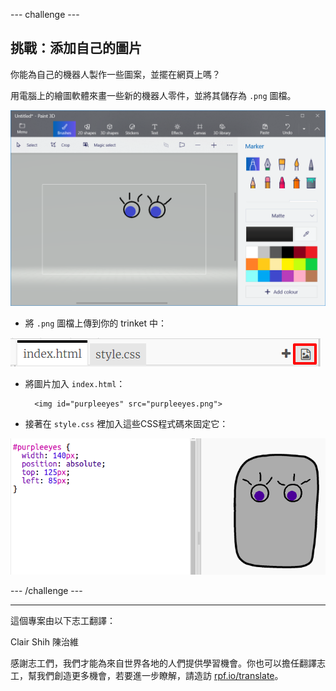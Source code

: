 --- challenge ---

## 挑戰：添加自己的圖片

你能為自己的機器人製作一些圖案，並擺在網頁上嗎？

用電腦上的繪圖軟體來畫一些新的機器人零件，並將其儲存為 `.png` 圖檔。

![截圖](images/robot-eyes-edit.png)

+ 將 `.png` 圖檔上傳到你的 trinket 中：

![截圖](images/robot-image-add.png)

+ 將圖片加入 `index.html`： 

        <img id="purpleeyes" src="purpleeyes.png">
    

+ 接著在 `style.css` 裡加入這些CSS程式碼來固定它：

![截圖](images/robot-use-purple-eyes.png)

--- /challenge ---

***

這個專案由以下志工翻譯：

Clair Shih
陳治維

感謝志工們，我們才能為來自世界各地的人們提供學習機會。你也可以擔任翻譯志工，幫我們創造更多機會，若要進一步瞭解，請造訪 [rpf.io/translate](https://rpf.io/translate)。
